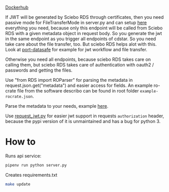 [Dockerhub](https://hub.docker.com/r/heiss/port_cdstar)

If JWT will be generated by Sciebo RDS through certificates, then you need passive mode for FileTransferMode in server.py and can setup [here](https://github.com/Sciebo-RDS/port_cdstar/blob/main/src/api/project/files.py#L20) everything you need, because only this endpoint will be called from Sciebo RDS with a given metadata object in request body. So you generate the jwt in the same endpoint as you trigger all endpoints of cdstar. So you need take care about the file transfer, too. But sciebo RDS helps alot with this.
Look at [port-datasafe](https://github.com/Sciebo-RDS/port_datasafe/blob/master/src/api/project/files.py#L23) for example for jwt workflow and file transfer.

Otherwise you need all endpoints, because sciebo RDS takes care on calling them, but sciebo RDS takes care of authentication with oauth2 / passwords and getting the files.

Use "from RDS import ROParser" for parsing the metadata in request.json.get("metadata") and easier access for fields. An example ro-crate file from the software describo can be found in root folder `example-rocrate.json`.

Parse the metadata to your needs, example [here](https://github.com/Sciebo-RDS/Sciebo-RDS/blob/master/RDS/circle1_adapters_and_ports/port_zenodo/src/api/project/project.py#L59).

Use [request_jwt.py](https://github.com/Sciebo-RDS/port_cdstar/blob/master/src/lib/requests_jwt.py) for easier jwt support in requests `authorization` header, because the pypi version of it is unmaintained and has a bug for python 3.

# How to

Runs api service:

```bash
pipenv run python server.py
```

Creates requirements.txt

```bash
make update
```
